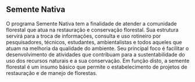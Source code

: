 Semente Nativa
--------------

O programa Semente Nativa tem a finalidade de atender a comunidade florestal que atua na restauração
e conservação florestal. Sua estrutura servirá para a troca de informações, consulta e uso
rotineiro por pesquisadores, técnicos, estudantes, ambientalistas e todos aqueles que atuam
na melhoria da qualidade do ambiente.
Seu principal foco é facilitar o desenvolvimento de atividades que contribuam para a sustentabilidade do uso dos recursos naturais e a sua conservação. Em função disto, a semente florestal é um insumo básico que permite o estabelecimento de projetos de restauração e de manejo de florestas. 
